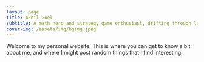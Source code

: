```yaml
---
layout: page
title: Akhil Goel
subtitle: A math nerd and strategy game enthusiast, drifting through life
cover-img: /assets/img/bgimg.jpeg
---
```

Welcome to my personal website. This is where you can get to know a bit about me, and where I might post random things that I find interesting. 